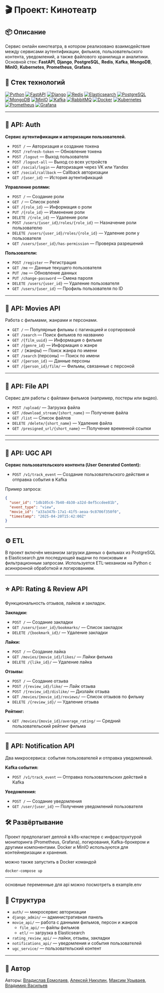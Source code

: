 # 🎬 Проект: Кинотеатр

## 📦 Описание

Сервис онлайн кинотеатра, в котором реализовано взаимодействие между сервисами аутентификации, фильмов, пользовательского контента, уведомлений, а также файлового хранилища и аналитики. 
Основной стек: **FastAPI**, **Django**, **PostgreSQL**, **Redis**, **Kafka**, **MongoDB**, **MinIO**, **Kubernetes**, **Prometheus**, **Grafana**.

## 🧰 Стек технологий

[![Python](https://img.shields.io/badge/python-3670A0?style=for-the-badge&logo=python&logoColor=ffdd54)](#)
[![FastAPI](https://img.shields.io/badge/FastAPI-005571?style=for-the-badge&logo=fastapi)](#)
[![Django](https://img.shields.io/badge/django-%23092E20.svg?style=for-the-badge&logo=django&logoColor=white)](#)
[![Redis](https://img.shields.io/badge/redis-DC382D?style=for-the-badge&logo=redis&logoColor=white)](#)
[![Elasticsearch](https://img.shields.io/badge/elasticsearch-005571?style=for-the-badge&logo=elasticsearch&logoColor=white)](#)
[![PostgreSQL](https://img.shields.io/badge/postgresql-336791?style=for-the-badge&logo=postgresql&logoColor=white)](#)
[![MongoDB](https://img.shields.io/badge/mongodb-47A248?style=for-the-badge&logo=mongodb&logoColor=white)](#)
[![MinIO](https://img.shields.io/badge/minio-1E88E5?style=for-the-badge&logo=minio&logoColor=white)](#)
[![Kafka](https://img.shields.io/badge/kafka-231F20?style=for-the-badge&logo=apachekafka&logoColor=white)](#)
[![RabbitMQ](https://img.shields.io/badge/rabbitmq-FF6600?style=for-the-badge&logo=rabbitmq&logoColor=white)](#)
[![Docker](https://img.shields.io/badge/docker-%230db7ed.svg?style=for-the-badge&logo=docker&logoColor=white)](#)
[![Kubernetes](https://img.shields.io/badge/kubernetes-326CE5?style=for-the-badge&logo=kubernetes&logoColor=white)](#)
[![Prometheus](https://img.shields.io/badge/prometheus-E6522C?style=for-the-badge&logo=prometheus&logoColor=white)](#)
[![Grafana](https://img.shields.io/badge/grafana-F46800?style=for-the-badge&logo=grafana&logoColor=white)](#)

---

## 🔐 API: Auth

**Сервис аутентификации и авторизации пользователей.**

- `POST /` — Авторизация и создание токена
- `POST /refresh-token` — Обновление токена
- `POST /logout` — Выход пользователя
- `POST /logout-all` — Выход со всех устройств
- `GET /social/login` — Авторизация через VK или Yandex
- `GET /social/callback` — Callback авторизации
- `GET /{user_id}` — История аутентификаций

**Управление ролями:**
- `POST /` — Создание роли
- `GET /` — Список ролей
- `GET /{role_id}` — Информация о роли
- `PUT /{role_id}` — Изменение роли
- `DELETE /{role_id}` — Удаление роли
- `POST /users/{user_id}/roles/{role_id}` — Назначение роли пользователю
- `DELETE /users/{user_id}/roles/{role_id}` — Удаление роли у пользователя
- `GET /users/{user_id}/has-permission` — Проверка разрешений

**Пользователи:**
- `POST /register` — Регистрация
- `GET /me` — Данные текущего пользователя
- `PUT /me` — Обновление данных
- `PUT /change-password` — Смена пароля
- `DELETE /users/{user_id}` — Удаление пользователя
- `GET /users/{user_id}` — Профиль пользователя по ID

---

## 🎥 API: Movies API

Работа с фильмами, жанрами и персонами.

- `GET /` — Популярные фильмы с пагинацией и сортировкой
- `GET /search` — Поиск фильмов по названию
- `GET /{film_uuid}` — Информация о фильме
- `GET /{genre_id}` — Информация о жанре
- `GET /` (жанры) — Поиск жанра по имени
- `GET /search` (персоны) — Поиск по имени
- `GET /{person_id}` — Данные персоны
- `GET /{person_id}/film/` — Фильмы, связанные с персоной

---

## 📁 API: File API

Сервис для работы с файлами фильмов (например, постеры или видео).

- `POST /upload/` — Загрузка файла
- `GET /download_stream/{short_name}` — Получение файла
- `GET /list` — Список файлов
- `DELETE /delete/{short_name}` — Удаление файла
- `GET /presigned_url/{short_name}` — Получение временной ссылки

---

---

## 🧠 API: UGC API

**Сервис пользовательского контента (User Generated Content):**

- `POST /v1/track_event` — Создание пользовательского действия и отправка события в Kafka

Пример запроса:
```json
{
  "user_id": "1db105c6-7b40-4b30-a32d-8ef5ccdee81b",
  "event_type": "view",
  "movie_id": "a33a347b-17a1-41f5-aeaa-9c8706f350f0",
  "timestamp": "2025-04-20T15:42:00Z"
}
```

---

## ⚙️ ETL

В проект включён механизм загрузки данных о фильмах из PostgreSQL в Elasticsearch для последующей выдачи по поисковым и фильтрационным запросам. Используется ETL-механизм на Python с асинхронной обработкой и логированием.

---

## ⭐ API: Rating & Review API

Функциональность отзывов, лайков и закладок.

**Закладки:**
- `POST /` — Создание закладки
- `GET /users/{user_id}/bookmarks/` — Список закладок
- `DELETE /{bookmark_id}/` — Удаление закладки

**Лайки:**
- `POST /` — Создание лайка
- `GET /movies/{movie_id}/likes/` — Лайки фильма
- `DELETE /{like_id}/` — Удаление лайка

**Отзывы:**
- `POST /` — Создание отзыва
- `POST /{review_id}/like/` — Лайк отзыва
- `POST /{review_id}/dislike/` — Дизлайк отзыва
- `GET /movies/{movie_id}/reviews/` — Список отзывов по фильму
- `DELETE /{review_id}/` — Удаление отзыва

**Рейтинг:**
- `GET /movies/{movie_id}/average_rating/` — Средний пользовательский рейтинг фильма

---

## 🔔 API: Notification API

Два микросервиса: события пользователей и отправка уведомлений.

**Kafka события:**
- `POST /v1/track_event` — Отправка пользовательских действий в Kafka

**Уведомления:**
- `POST /` — Создание уведомления
- `GET /user/{user_id}` — Получение уведомлений пользователя

## 🛠 Развёртывание

Проект предполагает деплой в k8s-кластере с инфраструктурой мониторинга (Prometheus, Grafana), логирования, Kafka-брокером и другими компонентами. 
Docker и MinIO используются для контейнеризации и хранения.

можно также запустить в Docker командой 
   ```bash
   docker-compose up
   ```
---
основные переменные для api можно посмотреть в example.env

## 📁 Структура

- `auth/` — микросервис авторизации
- `django_admin/` — административная панель
- `movie_api/` — работа с данными фильмов, персон и жанров
  - `file_api/` — файлы фильмов
  - `etl/` — загрузка в Elasticsearch
- `rating_review_api/` — лайки, отзывы, закладки
- `notifications_api/` — уведомления и события пользователей
- `ugc_service/` — пользовательский контент

---

## 👤 Автор
Авторы: [Владислав Ермолаев](https://github.com/VladErm91), [Алексей Никулин](https://github.com/alexeynickulin-web), [Максим Урываев](https://github.com/max-x-x), [Владимир Васильев](https://github.com/vasilevva)


